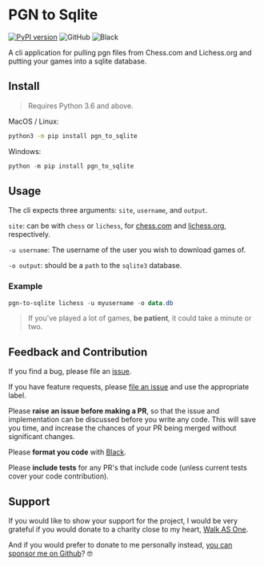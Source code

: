 # PGN to Sqlite

[![PyPI version](https://badge.fury.io/py/pgn_to_sqlite.svg)](https://badge.fury.io/py/pgn_to_sqlite)
![GitHub](https://img.shields.io/github/license/endlesstrax/pgn-to-sqlite)
![Black](https://img.shields.io/badge/code%20style-black-000000.svg)

A cli application for pulling pgn files from Chess.com and Lichess.org and putting your games into a sqlite database.

## Install

> Requires Python 3.6 and above.

MacOS / Linux:

```bash
python3 -m pip install pgn_to_sqlite
```

Windows:

```powershell
python -m pip install pgn_to_sqlite
```

## Usage

The cli expects three arguments: `site`, `username`, and `output`.

`site`: can be with `chess` or `lichess`, for [chess.com](https://www.chess.com) and [lichess.org](https://lichess.org), respectively.

`-u username`: The username of the user you wish to download games of.

`-o output`: should be a `path` to the `sqlite3` database.

### Example

```powershell
pgn-to-sqlite lichess -u myusername -o data.db
```

> If you've played a lot of games, **be patient**, it could take a minute or two.

## Feedback and Contribution

If you find a bug, please file an [issue](https://github.com/EndlessTrax/pgn-to-sqlite/issues).

If you have feature requests, please [file an issue](https://github.com/EndlessTrax/pgn-to-sqlite/issues) and use the appropriate label.

Please **raise an issue before making a PR**, so that the issue and implementation can be discussed before you write any code. This will save you time, and increase the chances of your PR being merged without significant changes.

Please **format you code** with [Black](https://pypi.org/project/black/).

Please **include tests** for any PR's that include code (unless current tests cover your code contribution).

## Support

If you would like to show your support for the project, I would be very grateful if you would donate to a charity close to my heart, [Walk AS One](https://walkasone.org/donate).

And if you would prefer to donate to me personally instead, [you can sponsor me on Github](https://github.com/sponsors/EndlessTrax)? 🤓
